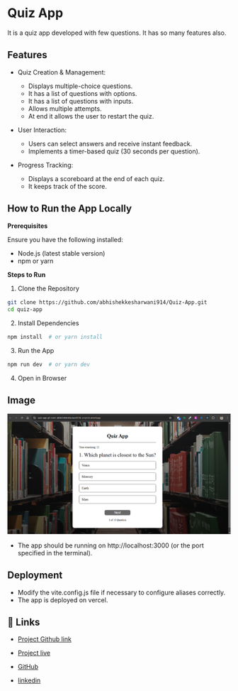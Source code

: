 # **Quiz App**

It is a quiz app developed with few questions. It has so many features also.

## **Features**

- Quiz Creation & Management:

    - Displays multiple-choice questions.
    - It has a list of questions with options.
    - It has a list of questions with inputs.
    - Allows multiple attempts.
    - At end it allows the user to restart the quiz.
- User Interaction:

    - Users can select answers and receive instant feedback.
    - Implements a timer-based quiz (30 seconds per question).

- Progress Tracking:
    - Displays a scoreboard at the end of each quiz.
    - It keeps track of the score.

## **How to Run the App Locally**

**Prerequisites**

Ensure you have the following installed:
- Node.js (latest stable version)
- npm or yarn

**Steps to Run**

1. Clone the Repository
```bash
git clone https://github.com/abhishekkesharwani914/Quiz-App.git
cd quiz-app
```
2. Install Dependencies
```bash
npm install  # or yarn install
```
3. Run the App
```bash
npm run dev  # or yarn dev
```
4. Open in Browser

## Image

![Demo](./src/assets/image.png)

- The app should be running on http://localhost:3000 (or the port specified in the terminal).

## Deployment

- Modify the vite.config.js file if necessary to configure aliases correctly.
- The app is deployed on vercel.

## 🔗 Links

- [Project Github link](https://github.com/abhishekkesharwani914/Quiz-App)

- [Project live](https://quiz-app-git-main-abhishekkesharwani914s-projects.vercel.app/)

- [GitHub](https://github.com/abhishekkesharwani914)

- [linkedin](https://www.linkedin.com/in/abhishek-kesharwani-5019b4215/)

